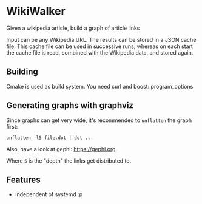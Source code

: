 # WikiWalker
Given a wikipedia article, build a graph of article links

Input can be any Wikipedia URL. The results can be stored in a JSON cache file.
This cache file can be used in successive runs, whereas on each start the
cache file is read, combined with the Wikipedia data, and stored again.

## Building

Cmake is used as build system. You need curl and boost::program_options.

## Generating graphs with graphviz

Since graphs can get very wide, it's recommended to `unflatten` the graph first:

```
unflatten -l5 file.dot | dot ...
```

Also, have a look at gephi: https://gephi.org.

Where `5` is the "depth" the links get distributed to.

## Features

 - independent of systemd :p
